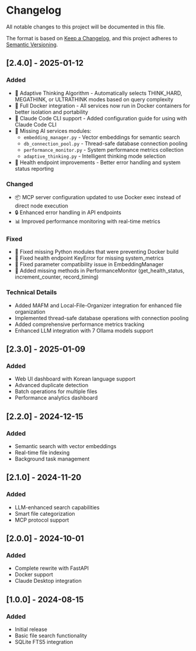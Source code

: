 # Changelog

All notable changes to this project will be documented in this file.

The format is based on [Keep a Changelog](https://keepachangelog.com/en/1.0.0/),
and this project adheres to [Semantic Versioning](https://semver.org/spec/v2.0.0.html).

## [2.4.0] - 2025-01-12

### Added
- 🎯 Adaptive Thinking Algorithm - Automatically selects THINK_HARD, MEGATHINK, or ULTRATHINK modes based on query complexity
- 🚀 Full Docker integration - All services now run in Docker containers for better isolation and portability
- 📝 Claude Code CLI support - Added configuration guide for using with Claude Code CLI
- 🧩 Missing AI services modules:
  - `embedding_manager.py` - Vector embeddings for semantic search
  - `db_connection_pool.py` - Thread-safe database connection pooling
  - `performance_monitor.py` - System performance metrics collection
  - `adaptive_thinking.py` - Intelligent thinking mode selection
- 🔧 Health endpoint improvements - Better error handling and system status reporting

### Changed
- 📦 MCP server configuration updated to use Docker exec instead of direct node execution
- 🔒 Enhanced error handling in API endpoints
- 📊 Improved performance monitoring with real-time metrics

### Fixed
- 🐛 Fixed missing Python modules that were preventing Docker build
- 🐛 Fixed health endpoint KeyError for missing system_metrics
- 🐛 Fixed parameter compatibility issue in EmbeddingManager
- 🐛 Added missing methods in PerformanceMonitor (get_health_status, increment_counter, record_timing)

### Technical Details
- Added MAFM and Local-File-Organizer integration for enhanced file organization
- Implemented thread-safe database operations with connection pooling
- Added comprehensive performance metrics tracking
- Enhanced LLM integration with 7 Ollama models support

## [2.3.0] - 2025-01-09

### Added
- Web UI dashboard with Korean language support
- Advanced duplicate detection
- Batch operations for multiple files
- Performance analytics dashboard

## [2.2.0] - 2024-12-15

### Added
- Semantic search with vector embeddings
- Real-time file indexing
- Background task management

## [2.1.0] - 2024-11-20

### Added
- LLM-enhanced search capabilities
- Smart file categorization
- MCP protocol support

## [2.0.0] - 2024-10-01

### Added
- Complete rewrite with FastAPI
- Docker support
- Claude Desktop integration

## [1.0.0] - 2024-08-15

### Added
- Initial release
- Basic file search functionality
- SQLite FTS5 integration